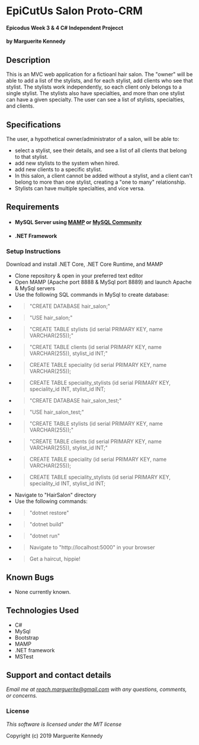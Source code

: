 # EpiCutUs Salon Proto-CRM

#### Epicodus Week 3 & 4 C# Independent Projecct 

#### by Marguerite Kennedy

## Description

This is an MVC web application for a fictioanl hair salon. The "owner" will be able to add a list of the stylists, and for each stylist, add clients who see that stylist. The stylists work independently, so each client only belongs to a single stylist. The stylists also have specialties, and more than one stylist can have a given specialty. The user can see a list of stylists, specialties, and clients.

## Specifications

The user, a hypothetical owner/administrator of a salon, will be able to:
* select a stylist, see their details, and see a list of all clients that belong to that stylist.
* add new stylists to the system when hired.
* add new clients to a specific stylist. 
* In this salon, a client cannot be added without a stylist, and a client can't belong to more than one stylist, creating a "one to many" relationship. 
* Stylists can have multiple specialties, and vice versa. 

## Requirements
* #### MySQL Server using [MAMP](https://www.mamp.info/en/) or [MySQL Community](https://dev.mysql.com/downloads/mysql/)
* #### .NET Framework

### Setup Instructions
Download and install .NET Core, .NET Core Runtime, and MAMP 

* Clone repository & open in your preferred text editor
* Open MAMP (Apache port 8888 & MySql port 8889) and launch Apache & MySql servers 
* Use the following SQL commands in MySql to create database:
* > "CREATE DATABASE hair_salon;"
* > "USE hair_salon;"
* > "CREATE TABLE stylists (id serial PRIMARY KEY, name VARCHAR(255));"
* > "CREATE TABLE clients (id serial PRIMARY KEY, name VARCHAR(255)), stylist_id INT;"
* > CREATE TABLE speciality (id serial PRIMARY KEY, name VARCHAR(255));
* > CREATE TABLE speciality_stylists (id serial PRIMARY KEY, speciality_id INT, stylist_id INT;
* > "CREATE DATABASE hair_salon_test;"
* > "USE hair_salon_test;"
* > "CREATE TABLE stylists (id serial PRIMARY KEY, name VARCHAR(255));"
* > "CREATE TABLE clients (id serial PRIMARY KEY, name VARCHAR(255)), stylist_id INT;"
* > CREATE TABLE speciality (id serial PRIMARY KEY, name VARCHAR(255));
* > CREATE TABLE speciality_stylists (id serial PRIMARY KEY, speciality_id INT, stylist_id INT;
* Navigate to "HairSalon" directory
* Use the following commands:
* > "dotnet restore"
* > "dotnet build"
* > "dotnet run"
* > Navigate to "http://localhost:5000" in your browser
* > Get a haircut, hippie! 

## Known Bugs
* None currently known. 

## Technologies Used 
  * C# 
  * MySql
  * Bootstrap
  * MAMP
  * .NET framework
  * MSTest

## Support and contact details

_Email me at reach.marguerite@gmail.com with any questions, comments, or concerns._

### License

*This software is licensed under the MIT license*

Copyright (c) 2019 Marguerite Kennedy
